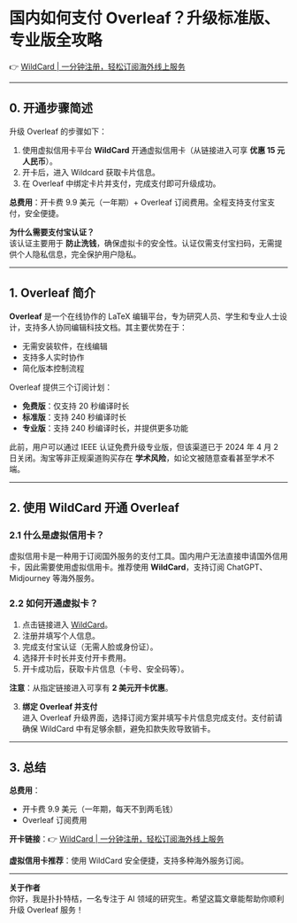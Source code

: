# 国内如何支付 Overleaf？升级标准版、专业版全攻略

👉 [WildCard | 一分钟注册，轻松订阅海外线上服务](https://bbtdd.com/WildCard)

---

## 0. 开通步骤简述

升级 Overleaf 的步骤如下：

1. 使用虚拟信用卡平台 **WildCard** 开通虚拟信用卡（从链接进入可享 **优惠 15 元人民币**）。
2. 开卡后，进入 Wildcard 获取卡片信息。
3. 在 Overleaf 中绑定卡片并支付，完成支付即可升级成功。

**总费用**：开卡费 9.9 美元（一年期）+ Overleaf 订阅费用。全程支持支付宝支付，安全便捷。

**为什么需要支付宝认证？**  
该认证主要用于 **防止洗钱**，确保虚拟卡的安全性。认证仅需支付宝扫码，无需提供个人隐私信息，完全保护用户隐私。

---

## 1. Overleaf 简介

**Overleaf** 是一个在线协作的 LaTeX 编辑平台，专为研究人员、学生和专业人士设计，支持多人协同编辑科技文档。其主要优势在于：

- 无需安装软件，在线编辑
- 支持多人实时协作
- 简化版本控制流程

Overleaf 提供三个订阅计划：

- **免费版**：仅支持 20 秒编译时长
- **标准版**：支持 240 秒编译时长
- **专业版**：支持 240 秒编译时长，并提供更多功能

此前，用户可以通过 IEEE 认证免费升级专业版，但该渠道已于 2024 年 4 月 2 日关闭。淘宝等非正规渠道购买存在 **学术风险**，如论文被随意查看甚至学术不端。

---

## 2. 使用 WildCard 开通 Overleaf

### 2.1 什么是虚拟信用卡？

虚拟信用卡是一种用于订阅国外服务的支付工具。国内用户无法直接申请国外信用卡，因此需要使用虚拟信用卡。推荐使用 **WildCard**，支持订阅 ChatGPT、Midjourney 等海外服务。

### 2.2 如何开通虚拟卡？

1. 点击链接进入 [WildCard](https://bbtdd.com/WildCard)。
2. 注册并填写个人信息。
3. 完成支付宝认证（无需人脸或身份证）。
4. 选择开卡时长并支付开卡费用。
5. 开卡成功后，获取卡片信息（卡号、安全码等）。

**注意**：从指定链接进入可享有 **2 美元开卡优惠**。

3. **绑定 Overleaf 并支付**  
   进入 Overleaf 升级界面，选择订阅方案并填写卡片信息完成支付。支付前请确保 WildCard 中有足够余额，避免扣款失败导致销卡。

---

## 3. 总结

**总费用**：
- 开卡费 9.9 美元（一年期，每天不到两毛钱）
- Overleaf 订阅费用

**开卡链接**：👉 [WildCard | 一分钟注册，轻松订阅海外线上服务](https://bbtdd.com/WildCard)

**虚拟信用卡推荐**：使用 WildCard 安全便捷，支持多种海外服务订阅。

---

**关于作者**  
你好，我是扑扑特桔，一名专注于 AI 领域的研究生。希望这篇文章能帮助你顺利升级 Overleaf 服务！